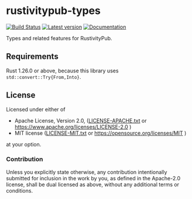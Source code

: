 # rustivitypub-types

[![Build Status](https://travis-ci.org/lo48576/rustivitypub-types.svg?branch=develop)](https://travis-ci.org/lo48576/rustivitypub-types)
[![Latest version](https://img.shields.io/crates/v/rustivitypub-types.svg)](https://crates.io/crates/rustivitypub-types)
[![Documentation](https://docs.rs/rustivitypub-types/badge.svg)](https://docs.rs/rustivitypub-types)

Types and related features for RustivityPub.

## Requirements

Rust 1.26.0 or above, because this library uses `std::convert::Try{From,Into}`.


## License

Licensed under either of

* Apache License, Version 2.0, ([LICENSE-APACHE.txt](LICENSE-APACHE.txt) or https://www.apache.org/licenses/LICENSE-2.0 )
* MIT license ([LICENSE-MIT.txt](LICENSE-MIT.txt) or https://opensource.org/licenses/MIT )

at your option.

### Contribution

Unless you explicitly state otherwise, any contribution intentionally submitted for inclusion in the work by you,
as defined in the Apache-2.0 license, shall be dual licensed as above, without any additional terms or conditions.
